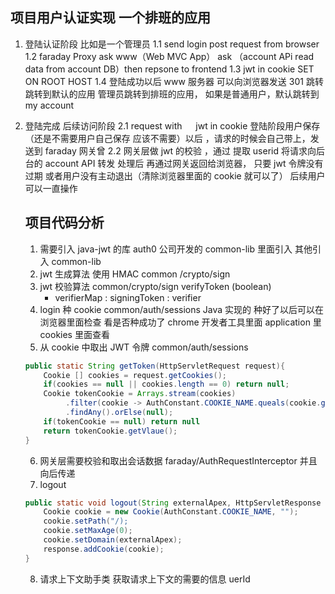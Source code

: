 ## 项目用户认证实现 一个排班的应用

1. 登陆认证阶段 比如是一个管理员
   1.1 send login post request from browser
   1.2 faraday Proxy ask www（Web MVC App） ask （account APi read data from account DB）then repsone to frontend
   1.3 jwt in cookie SET ON ROOT HOST
   1.4 登陆成功以后 www 服务器 可以向浏览器发送 301 跳转 跳转到默认的应用 管理员跳转到排班的应用， 如果是普通用户，默认跳转到 my account

2. 登陆完成 后续访问阶段
   2.1 request with 　 jwt in cookie 登陆阶段用户保存（还是不需要用户自己保存 应该不需要）以后 ，请求的时候会自己带上，发送到 faraday 网关曾
   2.2 网关层做 jwt 的校验 ，通过 提取 userid 将请求向后台的 account API 转发 处理后 再通过网关返回给浏览器， 只要 jwt 令牌没有过期 或者用户没有主动退出（清除浏览器里面的 cookie 就可以了） 后续用户可以一直操作

   ## 项目代码分析

   1. 需要引入 java-jwt 的库 auth0 公司开发的 common-lib 里面引入 其他引入 common-lib
   2. jwt 生成算法 使用 HMAC common /crypto/sign
   3. jwt 校验算法 common/crypto/sign verifyToken (boolean)
      - verifierMap : signingToken : verifier
   4. login 种 cookie common/auth/sessions Java 实现的 种好了以后可以在浏览器里面检查 看是否种成功了 chrome 开发者工具里面 application 里 cookies 里面查看
   5. 从 cookie 中取出 JWT 令牌 common/auth/sessions

   ```java
   public static String getToken(HttpServletRequest request){
       Cookie [] cookies = request.getCookies();
       if(cookies == null || cookies.length == 0) return null;
       Cookie tokenCookie = Arrays.stream(cookies)
            .filter(cookie -> AuthConstant.COOKIE_NAME.queals(cookie.getName()))
            .findAny().orElse(null);
       if(tokenCookie == null) return null
       return tokenCookie.getVlaue();
   }
   ```

   6. 网关层需要校验和取出会话数据 faraday/AuthRequestInterceptor 并且向后传递
   7. logout

   ```java
   public static void logout(String externalApex, HttpServletResponse response){
       Cookie cookie = new Cookie(AuthConstant.COOKIE_NAME, "");
       cookie.setPath("/);
       cookie.setMaxAge(0);
       cookie.setDomain(externalApex);
       response.addCookie(cookie);
   }
   ```

   8. 请求上下文助手类 获取请求上下文的需要的信息 uerId
